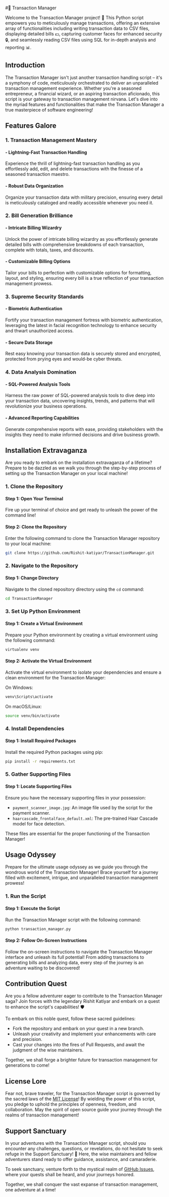 #🛒 Transaction Manager

Welcome to the Transaction Manager project! 🚀 This Python script empowers you to meticulously manage transactions, offering an extensive array of functionalities including writing transaction data to CSV files, displaying detailed bills 💵, capturing customer faces for enhanced security 🔒, and seamlessly reading CSV files using SQL for in-depth analysis and reporting 📊.

## Introduction

The Transaction Manager isn't just another transaction handling script – it's a symphony of code, meticulously orchestrated to deliver an unparalleled transaction management experience. Whether you're a seasoned entrepreneur, a financial wizard, or an aspiring transaction aficionado, this script is your gateway to transaction management nirvana. Let's dive into the myriad features and functionalities that make the  Transaction Manager a true masterpiece of software engineering!

## Features Galore

### 1. Transaction Management Mastery

#### - Lightning-Fast Transaction Handling
Experience the thrill of lightning-fast transaction handling as you effortlessly add, edit, and delete transactions with the finesse of a seasoned transaction maestro.

#### - Robust Data Organization
Organize your transaction data with military precision, ensuring every detail is meticulously cataloged and readily accessible whenever you need it.

### 2. Bill Generation Brilliance

#### - Intricate Billing Wizardry
Unlock the power of intricate billing wizardry as you effortlessly generate detailed bills with comprehensive breakdowns of each transaction, complete with totals, taxes, and discounts.

#### - Customizable Billing Options
Tailor your bills to perfection with customizable options for formatting, layout, and styling, ensuring every bill is a true reflection of your transaction management prowess.

### 3. Supreme Security Standards

#### - Biometric Authentication
Fortify your transaction management fortress with biometric authentication, leveraging the latest in facial recognition technology to enhance security and thwart unauthorized access.

#### - Secure Data Storage
Rest easy knowing your transaction data is securely stored and encrypted, protected from prying eyes and would-be cyber threats.

### 4. Data Analysis Domination

#### - SQL-Powered Analysis Tools
Harness the raw power of SQL-powered analysis tools to dive deep into your transaction data, uncovering insights, trends, and patterns that will revolutionize your business operations.

#### - Advanced Reporting Capabilities
Generate comprehensive reports with ease, providing stakeholders with the insights they need to make informed decisions and drive business growth.

## Installation Extravaganza

Are you ready to embark on the installation extravaganza of a lifetime? Prepare to be dazzled as we walk you through the step-by-step process of setting up the  Transaction Manager on your local machine!

### 1. Clone the Repository

#### Step 1: Open Your Terminal
Fire up your terminal of choice and get ready to unleash the power of the command line!

#### Step 2: Clone the Repository
Enter the following command to clone the Transaction Manager repository to your local machine:

```bash
git clone https://github.com/Rishit-katiyar/TransactionManager.git
```

### 2. Navigate to the Repository

#### Step 1: Change Directory
Navigate to the cloned repository directory using the `cd` command:

```bash
cd TransactionManager
```

### 3. Set Up Python Environment

#### Step 1: Create a Virtual Environment
Prepare your Python environment by creating a virtual environment using the following command:

```bash
virtualenv venv
```

#### Step 2: Activate the Virtual Environment
Activate the virtual environment to isolate your dependencies and ensure a clean environment for the  Transaction Manager:

On Windows:
```bash
venv\Scripts\activate
```

On macOS/Linux:
```bash
source venv/bin/activate
```

### 4. Install Dependencies

#### Step 1: Install Required Packages
Install the required Python packages using pip:

```bash
pip install -r requirements.txt
```

### 5. Gather Supporting Files

#### Step 1: Locate Supporting Files
Ensure you have the necessary supporting files in your possession:

- `payment_scanner_image.jpg`: An image file used by the script for the payment scanner.
- `haarcascade_frontalface_default.xml`: The pre-trained Haar Cascade model for face detection.

These files are essential for the proper functioning of the  Transaction Manager!

## Usage Odyssey

Prepare for the ultimate usage odyssey as we guide you through the wondrous world of the  Transaction Manager! Brace yourself for a journey filled with excitement, intrigue, and unparalleled transaction management prowess!

### 1. Run the Script

#### Step 1: Execute the Script
Run the Transaction Manager script with the following command:

```bash
python transaction_manager.py
```

#### Step 2: Follow On-Screen Instructions
Follow the on-screen instructions to navigate the  Transaction Manager interface and unleash its full potential! From adding transactions to generating bills and analyzing data, every step of the journey is an adventure waiting to be discovered!

## Contribution Quest

Are you a fellow adventurer eager to contribute to the  Transaction Manager saga? Join forces with the legendary Rishit Katiyar and embark on a quest to enhance the script's capabilities! 🛡️

To embark on this noble quest, follow these sacred guidelines:

- Fork the repository and embark on your quest in a new branch.
- Unleash your creativity and implement your enhancements with care and precision.
- Cast your changes into the fires of Pull Requests, and await the judgment of the wise maintainers.

Together, we shall forge a brighter future for transaction management for generations to come!

## License Lore

Fear not, brave traveler, for the  Transaction Manager script is governed by the sacred laws of the [MIT License](LICENSE)! By wielding the power of this script, you pledge to uphold the principles of openness, freedom, and collaboration. May the spirit of open source guide your journey through the realms of transaction management!

## Support Sanctuary

In your adventures with the  Transaction Manager script, should you encounter any challenges, questions, or revelations, do not hesitate to seek refuge in the Support Sanctuary! 🏰 Here, the wise maintainers and fellow adventurers stand ready to offer guidance, assistance, and camaraderie.

To seek sanctuary, venture forth to the mystical realm of [GitHub Issues](https://github.com/Rishit-katiyar/TransactionManager/issues), where your quests shall be heard, and your journeys honored.

Together, we shall conquer the vast expanse of transaction management, one adventure at a time!
